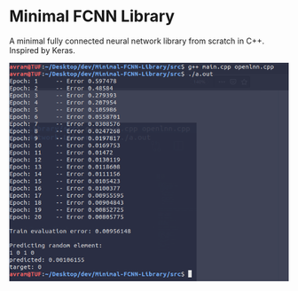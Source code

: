 # Minimal FCNN Library
A minimal fully connected neural network library from scratch in C++.
Inspired by Keras.

<img src="img/ss1.png" width="600px">
